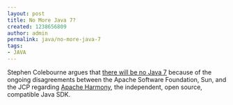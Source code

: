```yaml
---
layout: post
title: No More Java 7?
created: 1238656809
author: admin
permalink: java/no-more-java-7
tags:
- JAVA
---
```

<p>Stephen Colebourne argues that <a target="_new" href="http://www.jroller.com/scolebourne/entry/no_more_java_7">there will be no Java 7</a> because of the ongoing disagreements between the Apache Software Foundation, Sun, and the JCP regarding <a target="_new" href="http://harmony.apache.org/">Apache Harmony</a>, the independent, open source, compatible Java SDK.</p>
